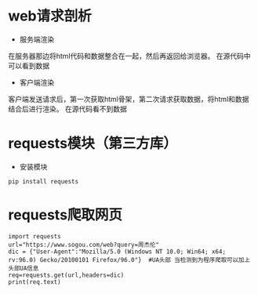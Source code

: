 # web请求剖析
- 服务端渲染

在服务器那边将html代码和数据整合在一起，然后再返回给浏览器。
在源代码中可以看到数据
- 客户端渲染

客户端发送请求后，第一次获取html骨架，第二次请求获取数据，将html和数据结合后进行渲染。
在源代码看不到数据


# requests模块（第三方库）
- 安装模块

`pip install requests`

# requests爬取网页
```
import requests
url="https://www.sogou.com/web?query=周杰伦" 
dic = {"User-Agent":"Mozilla/5.0 (Windows NT 10.0; Win64; x64; rv:96.0) Gecko/20100101 Firefox/96.0"}  #UA头部 当检测到为程序爬取可以加上头部UA信息
req=requests.get(url,headers=dic)
print(req.text)
```
